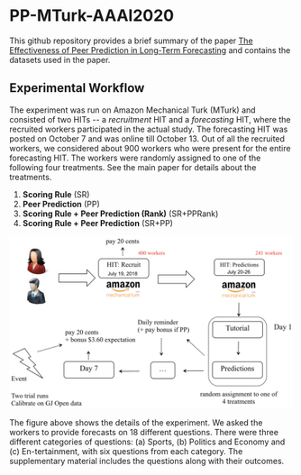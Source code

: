 # PP-MTurk-AAAI2020

This github repository provides a brief summary of the paper [The Effectiveness of Peer Prediction in Long-Term Forecasting](http://www.columbia.edu/~dm3557/papers/mrp20.pdf) and contains the datasets used in the paper.

## Experimental Workflow

The experiment was run on Amazon Mechanical Turk (MTurk) and consisted of two HITs -- a *recruitment* HIT and a *forecasting* HIT, where the recruited workers participated in the actual study. The forecasting HIT was posted on October 7 and was online till October 13. Out of all the recruited workers, we considered about 900 workers who were present for the entire forecasting HIT. The workers were randomly assigned to one of the following four treatments. See the main paper for details about
the treatments.

1. **Scoring Rule** (SR)
2. **Peer Prediction** (PP)
3. **Scoring Rule + Peer Prediction (Rank)** (SR+PPRank)
4. **Scoring Rule + Peer Prediction** (SR+PP)

<p align="center">
<img src="./images/workflow.png" width=600>
</p>

The figure above shows the details of the experiment. We asked the workers to provide forecasts on 18 different questions. There were three different categories of questions: (a) Sports, (b) Politics and Economy and (c) En-tertainment, with six questions from each category. The supplementary material includes the questions along with their outcomes.
